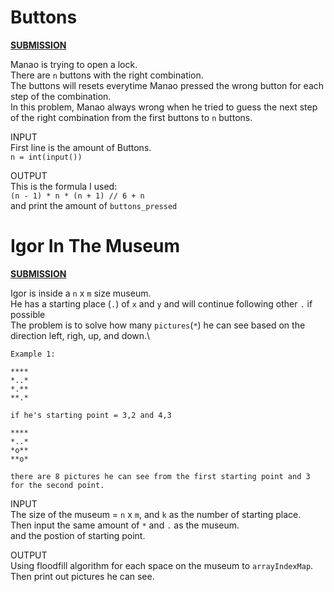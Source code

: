 # Buttons
[**SUBMISSION**](http://codeforces.com/contest/268/submission/43447993)

Manao is trying to open a lock.\
There are `n` buttons with the right combination.\
The buttons will resets everytime Manao pressed the wrong button for each step of the combination.\
In this problem, Manao always wrong when he tried to guess the next step of the right combination from the first buttons to `n` buttons.

INPUT\
First line is the amount of Buttons.\
`n = int(input())`

OUTPUT\
This is the formula I used:\
`(n - 1) * n * (n + 1) // 6 + n`\
and print the amount of `buttons_pressed`

# Igor In The Museum
[**SUBMISSION**](https://codeforces.com/contest/598/submission/43491015)

Igor is inside a `n` x `m` size museum.\
He has a starting place (`.`) of `x` and `y` and will continue following other `.` if possible\
The problem is to solve how many `pictures`(`*`) he can see based on the direction left, righ, up, and down.\
```
Example 1:

****
*..*
*.**
**.* 

if he's starting point = 3,2 and 4,3

****
*..*
*o**
**o*

there are 8 pictures he can see from the first starting point and 3 for the second point.
```

INPUT\
The size of the museum = `n` x `m`, and `k` as the number of starting place.\
Then input the same amount of `*` and `.` as the museum.\
and the postion of starting point.

OUTPUT\
Using floodfill algorithm for each space on the museum to `arrayIndexMap`.\
Then print out pictures he can see.
